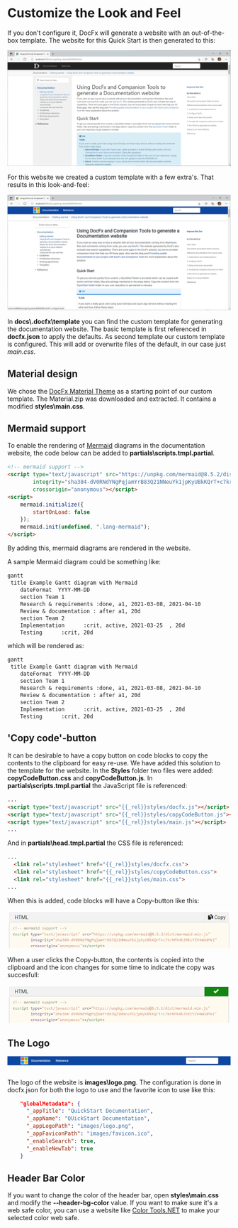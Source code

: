 # Customize the Look and Feel

If you don't configure it, DocFx will generate a website with an out-of-the-box template. The website for this Quick Start is then generated to this:

![Default Template](../../.attachments/templates-standard.png)

For this website we created a custom template with a few extra's. That results in this look-and-feel:

![Default Template](../../.attachments/templates-custom.png)

In **docs\\.docfx\template** you can find the custom template for generating the documentation website. The basic template is first referenced in **docfx.json** to apply the defaults. As second template our custom template is configured. This will add or overwrite files of the default, in our case just *main.css*.

## Material design

We chose the [DocFx Material Theme](https://ovasquez.github.io/docfx-material/) as a starting point of our custom template. The Material.zip was downloaded and extracted. It contains a modified **styles\main.css**.

## Mermaid support

To enable the rendering of [Mermaid](https://mermaid-js.github.io/mermaid/#/) diagrams in the documentation website, the code below can be added to **partials\scripts.tmpl.partial**.

```html
<!-- mermaid support -->
<script type="text/javascript" src="https://unpkg.com/mermaid@8.5.2/dist/mermaid.min.js"
        integrity="sha384-dV0RNdYNgPqjamYrB83Q21NNeuYk1jpKyUBkKQrT+c7krNFk4k39ktYZV4mOdMV1"
        crossorigin="anonymous"></script>
<script>
    mermaid.initialize({
        startOnLoad: false
    });
    mermaid.init(undefined, ".lang-mermaid");
</script>
```

By adding this, mermaid diagrams are rendered in the website.

A sample Mermaid diagram could be something like:

<!-- markdownlint-disable MD040 -->
````
gantt
 title Example Gantt diagram with Mermaid
    dateFormat  YYYY-MM-DD
    section Team 1
    Research & requirements :done, a1, 2021-03-08, 2021-04-10
    Review & documentation : after a1, 20d
    section Team 2
    Implementation      :crit, active, 2021-03-25  , 20d
    Testing      :crit, 20d
````
<!-- markdownlint-enable MD040 -->

which will be rendered as:

```mermaid
gantt
 title Example Gantt diagram with Mermaid
    dateFormat  YYYY-MM-DD
    section Team 1
    Research & requirements :done, a1, 2021-03-08, 2021-04-10
    Review & documentation : after a1, 20d
    section Team 2
    Implementation      :crit, active, 2021-03-25  , 20d
    Testing      :crit, 20d
```

## 'Copy code'-button

It can be desirable to have a copy button on code blocks to copy the contents to the clipboard for easy re-use. We have added this solution to the template for the website. In the **Styles** folder two files were added: **copyCodeButton.css** and **copyCodeButton.js**. In **partials\scripts.tmpl.partial** the JavaScript file is referenced:

```html
...
<script type="text/javascript" src="{{_rel}}styles/docfx.js"></script>
<script type="text/javascript" src="{{_rel}}styles/copyCodeButton.js"></script>
<script type="text/javascript" src="{{_rel}}styles/main.js"></script>
...
```

And in **partials\head.tmpl.partial** the CSS file is referenced:

```html
...
  <link rel="stylesheet" href="{{_rel}}styles/docfx.css">
  <link rel="stylesheet" href="{{_rel}}styles/copyCodeButton.css">
  <link rel="stylesheet" href="{{_rel}}styles/main.css">
...
```

When this is added, code blocks will have a Copy-button like this:

![Copy button](../../.attachments/copy-code-button.png)

When a user clicks the Copy-button, the contents is copied into the clipboard and the icon changes for some time to indicate the copy was succesfull:

![Copy button](../../.attachments/copy-code-button-copied.png)

## The Logo

![Website logo](../../.attachments/website-logo.png)

The logo of the website is **images\logo.png**. The configuration is done in docfx.json for both the logo to use and the favorite icon to use like this:

```json
    "globalMetadata": {
      "_appTitle": "QuickStart Documentation",
      "_appName": "QUickStart Documentation",
      "_appLogoPath": "images/logo.png",
      "_appFaviconPath": "images/favicon.ico",
      "_enableSearch": true,
      "_enableNewTab": true
    }
```

## Header Bar Color

If you want to change the color of the header bar, open **styles\main.css** and modify the **--header-bg-color** value. If you want to make sure it's a web safe color, you can use a website like [Color Tools.NET](https://www.colortools.net/color_make_web-safe.html) to make your selected color web safe.
